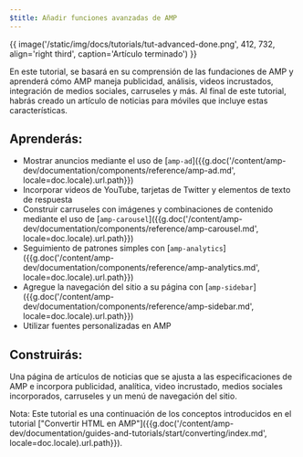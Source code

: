 ```yaml
---
$title: Añadir funciones avanzadas de AMP
---
```


{{ image('/static/img/docs/tutorials/tut-advanced-done.png', 412, 732, align='right third', caption='Artículo terminado') }}


En este tutorial, se basará en su comprensión de las fundaciones de AMP y aprenderá cómo AMP maneja publicidad, análisis, videos incrustados, integración de medios sociales, carruseles y más. Al final de este tutorial, habrás creado un artículo de noticias para móviles que incluye estas características.

## Aprenderás:

- Mostrar anuncios mediante el uso de [`amp-ad`]({{g.doc('/content/amp-dev/documentation/components/reference/amp-ad.md', locale=doc.locale).url.path}})
- Incorporar videos de YouTube, tarjetas de Twitter y elementos de texto de respuesta
- Construir carruseles con imágenes y combinaciones de contenido mediante el uso de [`amp-carousel`]({{g.doc('/content/amp-dev/documentation/components/reference/amp-carousel.md', locale=doc.locale).url.path}})
- Seguimiento de patrones simples con [`amp-analytics`]({{g.doc('/content/amp-dev/documentation/components/reference/amp-analytics.md', locale=doc.locale).url.path}})
- Agregue la navegación del sitio a su página con [`amp-sidebar`]({{g.doc('/content/amp-dev/documentation/components/reference/amp-sidebar.md', locale=doc.locale).url.path}})
- Utilizar fuentes personalizadas en AMP

## Construirás:

Una página de artículos de noticias que se ajusta a las especificaciones de AMP e incorpora publicidad, analítica, video incrustado, medios sociales incorporados, carruseles y un menú de navegación del sitio.

Nota: Este tutorial es una continuación de los conceptos introducidos en el tutorial ["Convertir HTML en AMP"]({{g.doc('/content/amp-dev/documentation/guides-and-tutorials/start/converting/index.md', locale=doc.locale).url.path}}).
